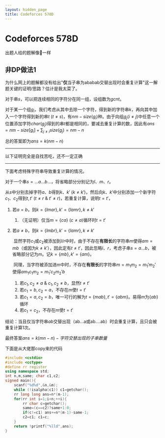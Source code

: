 ```yaml
---
layout: hidden_page
title: Codeforces 578D
---
```


# Codeforces 578D

出题人给的题解像💩一样



## 非DP做法1

为什么网上的题解都没有给出"**仅**当子串为ababab交替出现时会重复计算"这一解题关键的证明/思路？估计是我太菜了。



对于串$s$，可以把连续相同的字符分在同一组，设组数为$gcnt$。

对于某一个组$g_i$，我们考虑从其中去除一个字符，得到新的字符串$k$，再向其中加入一个字符得到新的串$t\ (t\ne s)$，有$nm- size(g_i)$种。由于向组$g_j(i\ne j)$中任意一个位置添加字符$char(g_j)$得到的串$t$都是相同的，要减去重复计算的数，因此有$ans=nm-size[g_i]+\sum_{j\ne i}size(g_j)=nm-n$

总的答案即为$ans=k(nm-n)$

------

以下证明完全是自找苦吃，还不一定正确

------

下面考虑特殊字符串导致重复计算的情况。

对于一个串$s=...a...b...$，将省略部分分别记为$l、m、r$。

从$s$中分别去掉字符$a、b$得到$k、k'\ (k\ne k')$，然后向$k、k'$中分别添加一个新字符$c_1、c_2$得到$t,t'\ (t\ne r\ \&\ t'\ne r)$，若重复计算，说明$t=t'$，

1.  若$a=b$，则$k=\{lmar\},k'=\{lamr\},k\ne k'$

    1.  （无证明）仅当$m=\{ca\}\ (c\ne a)$循环时$t=t'$

2.  若$a\ne b$，则$k=\{lmbr\},k'=\{lamr\},k\ne k'$

    ​	显然字符$c_1$或$c_2$被添加到$l/r$中时，由于不存在**有限长**的字符串$m$使得$am=mb$（或因为$k\ne k'$），因此定有$t\ne t'$，因此忽略$l、r$，考虑子串$s=a...b$，被省略部分记为$m$。记$k=\{mb\}, k'=\{am\}$。

    ​	同理，当字符被添加进$m$中时，不存在**有限长**的字符串$m=m_1m_2=m_1'm_2'$使得$am_1c_1m_2=m_1'c_2m_2'b$

    1.   若$c_1,c_2\ne a\ \&\ c_1,c_2\ne b$，显然$t\ne t'$
    2.   若$c_1=b,c_2=a$，不存在$m$使$t=t'$
    3.   若$c_1=a, c_2=b$，唯一可行的解为$t=\{mab\},t'=\{abm\}$。易得$m$为$\{ab\}$循环
    4.   若$c_1=c_2$，不存在$m$使$t=t'$

结论：当且仅当字符串$ab$交替出现（ab...a或ab....ab）时会重复计算，且只会被重复计算1次。

最终答案$ans=k(mn-n)-字符交替出现的子串数量$



下面是从大佬那copy来的代码

```c++
#include <cstdio>
#include <cctype>
#define rr register
using namespace std;
int n,m,same; char c1,c2;
signed main(){
    scanf("%d%d",&n,&m);
    while (!isalpha(c1)) c1=getchar();
    rr long long ans=n*(m-1);
    for(rr int i=1;i<n;++i){
        rr char c=getchar();
        same=(c==c2)?same+1:0;
        if(c!=c1) ans+=n*(m-1)-same-1;
        c2=c1; c1=c;
    }
    return !printf("%lld",ans);
} 
```

